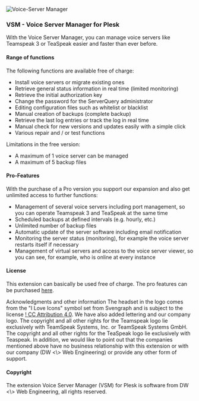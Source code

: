 ![Voice-Server Manager](https://repository-images.githubusercontent.com/254037963/14386780-8019-11ea-8b2d-a37990aaee65)

### VSM - Voice Server Manager for Plesk

With the Voice Server Manager, you can manage voice servers like Teamspeak 3 or TeaSpeak easier and faster than ever before.

#### Range of functions

The following functions are available free of charge:
- Install voice servers or migrate existing ones
- Retrieve general status information in real time (limited monitoring)
- Retrieve the initial authorization key
- Change the password for the ServerQuery administrator
- Editing configuration files such as whitelist or blacklist
- Manual creation of backups (complete backup)
- Retrieve the last log entries or track the log in real time
- Manual check for new versions and updates easily with a simple click
- Various repair and / or test functions

Limitations in the free version:
- A maximum of 1 voice server can be managed
- A maximum of 5 backup files

#### Pro-Features

With the purchase of a Pro version you support our expansion and also get unlimited access to further functions:
- Management of several voice servers including port management, so you can operate Teamspeak 3 and TeaSpeak at the same time
- Scheduled backups at defined intervals (e.g. hourly, etc.)
- Unlimited number of backup files
- Automatic update of the server software including email notification
- Monitoring the server status (monitoring), for example the voice server restarts itself if necessary
- Management of virtual servers and access to the voice server viewer, so you can see, for example, who is online at every instance

#### License
This extension can basically be used free of charge. The pro features can be purchased [here](https://www.plesk.com/extensions/voice-server-manager/).

Acknowledgments and other information
The headset in the logo comes from the "I Love Icons" symbol set from Svengraph and is subject to the license [! CC Attribution 4.0](http://creativecommons.org/licenses/by/4.0/). We have also added lettering and our company logo. The copyright and all other rights for the Teamspeak logo lie exclusively with TeamSpeak Systems, Inc. or TeamSpeak Systems GmbH. The copyright and all other rights for the TeaSpeak logo lie exclusively with Teaspeak. In addition, we would like to point out that the companies mentioned above have no business relationship with this extension or with our company (DW <\\> Web Engineering) or provide any other form of support.

#### Copyright
The extension Voice Server Manager (VSM) for Plesk is software from DW <\\> Web Engineering, all rights reserved.